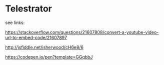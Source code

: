 # Telestrator

see links:

https://stackoverflow.com/questions/21607808/convert-a-youtube-video-url-to-embed-code/21607897

http://jsfiddle.net/isherwood/cH6e8/6

https://codepen.io/pen?template=GGqbbJ
